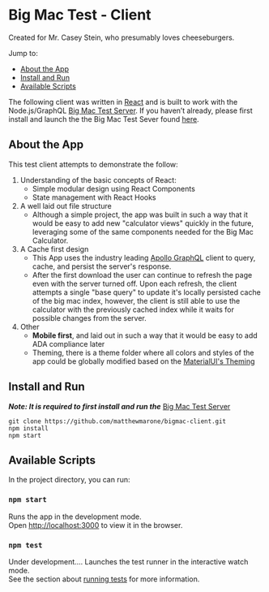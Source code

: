 # Big Mac Test - Client

Created for Mr. Casey Stein, who presumably loves cheeseburgers. 

Jump to:

- [About the App](#about)
- [Install and Run](#install-and-run)
- [Available Scripts](#available-scripts)

The following client was written in [React](https://reactjs.org/) and is built to work with the Node.js/GraphQL [Big Mac Test Server](https://github.com/matthewmarone/big-mac-test-server).  If you haven’t already, please first install and launch the the Big Mac Test Sever found [here](https://github.com/matthewmarone/big-mac-test-server).

## About the App

This test client attempts to demonstrate the follow:

1. Understanding of the basic concepts of React:
   - Simple modular design using React Components
   - State management with React Hooks
2. A well laid out file structure
   - Although a simple project, the app was built in such a way that it would be easy to add new "calculator views" quickly in the future, leveraging some of the same components needed for the Big Mac Calculator. 
3. A Cache first design
   - This App uses the industry leading [Apollo GraphQL](https://www.apollographql.com/) client to query, cache, and persist the server's response.
   - After the first download the user can continue to refresh the page even with the server turned off. Upon each refresh, the client attempts a single "base query" to update it's locally persisted cache of the big mac index, however, the client is still able to use the calculator with the previously cached index while it waits for possible changes from the server.
4. Other
   - **Mobile first**, and laid out in such a way that it would be easy to add ADA compliance later
   - Theming, there is a theme folder where all colors and styles of the app could be globally modified based on the [MaterialUI's Theming](https://material-ui.com/customization/theming/)

## Install and Run

**_Note: It is required to first install and run the_** [Big Mac Test Server](https://github.com/matthewmarone/big-mac-test-server)

```
git clone https://github.com/matthewmarone/bigmac-client.git
npm install
npm start
```

## Available Scripts

In the project directory, you can run:

### `npm start`

Runs the app in the development mode.<br />
Open [http://localhost:3000](http://localhost:3000) to view it in the browser.

### `npm test`

Under development.... Launches the test runner in the interactive watch mode.<br />
See the section about [running tests](https://facebook.github.io/create-react-app/docs/running-tests) for more information.
